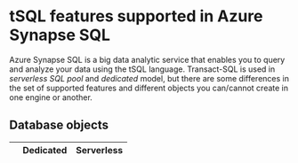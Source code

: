 # tSQL features supported in Azure Synapse SQL
Azure Synapse SQL is a big data analytic service that enables you to query and analyze your data using the tSQL language.
Transact-SQL is used in *serverless SQL pool* and *dedicated* model, but there are some differences in the set of supported features and different objects you can/cannot create in one engine or another.

## Database objects

|   | Dedicated | Serverless |
| --- | --- | --- |


